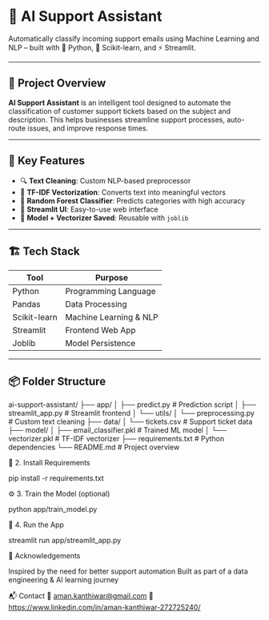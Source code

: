 # 🤖 AI Support Assistant

Automatically classify incoming support emails using Machine Learning and NLP – built with 🐍 Python, 🎯 Scikit-learn, and ⚡ Streamlit.


---

## 🚀 Project Overview

**AI Support Assistant** is an intelligent tool designed to automate the classification of customer support tickets based on the subject and description. This helps businesses streamline support processes, auto-route issues, and improve response times.

---

## 🧠 Key Features

- 🔍 **Text Cleaning**: Custom NLP-based preprocessor
- 🧮 **TF-IDF Vectorization**: Converts text into meaningful vectors
- 🌲 **Random Forest Classifier**: Predicts categories with high accuracy
- 🎨 **Streamlit UI**: Easy-to-use web interface
- 💾 **Model + Vectorizer Saved**: Reusable with `joblib`

---

## 🏗️ Tech Stack

| Tool             | Purpose                      |
|------------------|------------------------------|
| Python           | Programming Language         |
| Pandas           | Data Processing              |
| Scikit-learn     | Machine Learning & NLP       |
| Streamlit        | Frontend Web App             |
| Joblib           | Model Persistence            |

---

## 📦 Folder Structure

ai-support-assistant/
├── app/
│ ├── predict.py # Prediction script
│ ├── streamlit_app.py # Streamlit frontend
│ └── utils/
│ └── preprocessing.py # Custom text cleaning
├── data/
│ └── tickets.csv # Support ticket data
├── model/
│ ├── email_classifier.pkl # Trained ML model
│ └── vectorizer.pkl # TF-IDF vectorizer
├── requirements.txt # Python dependencies
└── README.md # Project overview

🐍 2. Install Requirements

pip install -r requirements.txt

⚙️ 3. Train the Model (optional)

python app/train_model.py

🧪 4. Run the App

streamlit run app/streamlit_app.py



🙌 Acknowledgements

Inspired by the need for better support automation
Built as part of a data engineering & AI learning journey

📬 Contact
📧 aman.kanthiwar@gmail.com
🔗 https://www.linkedin.com/in/aman-kanthiwar-272725240/


